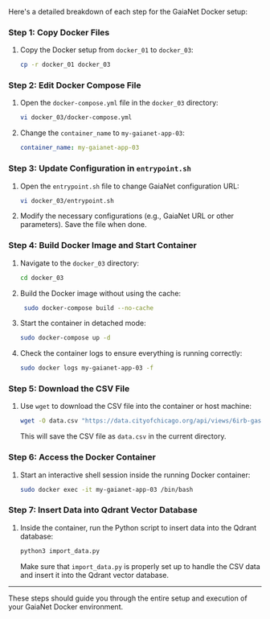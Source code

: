 Here's a detailed breakdown of each step for the GaiaNet Docker setup:

### Step 1: **Copy Docker Files**
1. Copy the Docker setup from `docker_01` to `docker_03`:
   ```bash
   cp -r docker_01 docker_03
   ```

### Step 2: **Edit Docker Compose File**
1. Open the `docker-compose.yml` file in the `docker_03` directory:
   ```bash
   vi docker_03/docker-compose.yml
   ```
2. Change the `container_name` to `my-gaianet-app-03`:
   ```yaml
   container_name: my-gaianet-app-03
   ```

### Step 3: **Update Configuration in `entrypoint.sh`**
1. Open the `entrypoint.sh` file to change GaiaNet configuration URL:
   ```bash
   vi docker_03/entrypoint.sh
   ```
2. Modify the necessary configurations (e.g., GaiaNet URL or other parameters). Save the file when done.

### Step 4: **Build Docker Image and Start Container**
1. Navigate to the `docker_03` directory:
   ```bash
   cd docker_03
   ```
2. Build the Docker image without using the cache:
   ```bash
    sudo docker-compose build --no-cache
   ```
3. Start the container in detached mode:
   ```bash
   sudo docker-compose up -d
   ```
4. Check the container logs to ensure everything is running correctly:
   ```bash
   sudo docker logs my-gaianet-app-03 -f
   ```

### Step 5: **Download the CSV File**
1. Use `wget` to download the CSV file into the container or host machine:
   ```bash
   wget -O data.csv "https://data.cityofchicago.org/api/views/6irb-gasv/rows.csv?accessType=DOWNLOAD"
   ```
   This will save the CSV file as `data.csv` in the current directory.

### Step 6: **Access the Docker Container**
1. Start an interactive shell session inside the running Docker container:
   ```bash
   sudo docker exec -it my-gaianet-app-03 /bin/bash
   ```

### Step 7: **Insert Data into Qdrant Vector Database**
1. Inside the container, run the Python script to insert data into the Qdrant database:
   ```bash
   python3 import_data.py
   ```
   Make sure that `import_data.py` is properly set up to handle the CSV data and insert it into the Qdrant vector database.

---

These steps should guide you through the entire setup and execution of your GaiaNet Docker environment. 
